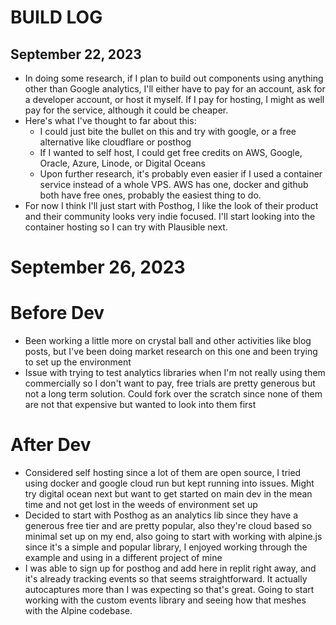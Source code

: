 # BUILD LOG

## September 22, 2023

* In doing some research, if I plan to build out components using anything other than Google analytics, I'll either have to pay for an account, ask for a developer account, or host it myself. If I pay for hosting, I might as well pay for the service, although it could be cheaper.
* Here's what I've thought to far about this:
  * I could just bite the bullet on this and try with google, or a free alternative like cloudflare or posthog
  * If I wanted to self host, I could get free credits on AWS, Google, Oracle, Azure, Linode, or Digital Oceans
  * Upon further research, it's probably even easier if I used a container service instead of a whole VPS. AWS has one, docker and github both have free ones, probably the easiest thing to do.
* For now I think I'll just start with Posthog, I like the look of their product and their community looks very indie focused. I'll start looking into the container hosting so I can try with Plausible next.

# September 26, 2023

# Before Dev

* Been working a little more on crystal ball and other activities like blog posts, but I've been doing market research on this one and been trying to set up the environment
* Issue with trying to test analytics libraries when I'm not really using them commercially so I don't want to pay, free trials are pretty generous but not a long term solution. Could fork over the scratch since none of them are not that expensive but wanted to look into them first

# After Dev

* Considered self hosting since a lot of them are open source, I tried using docker and google cloud run but kept running into issues. Might try digital ocean next but want to get started on main dev in the mean time and not get lost in the weeds of environment set up
* Decided to start with Posthog as an analytics lib since they have a generous free tier and are pretty popular, also they're cloud based so minimal set up on my end, also going to start with working with alpine.js since it's a simple and popular library, I enjoyed working through the example and using in a different project of mine
* I was able to sign up for posthog and add here in replit right away, and it's already tracking events so that seems straightforward. It actually autocaptures more than I was expecting so that's great. Going to start working with the custom events library and seeing how that meshes with the Alpine codebase.
